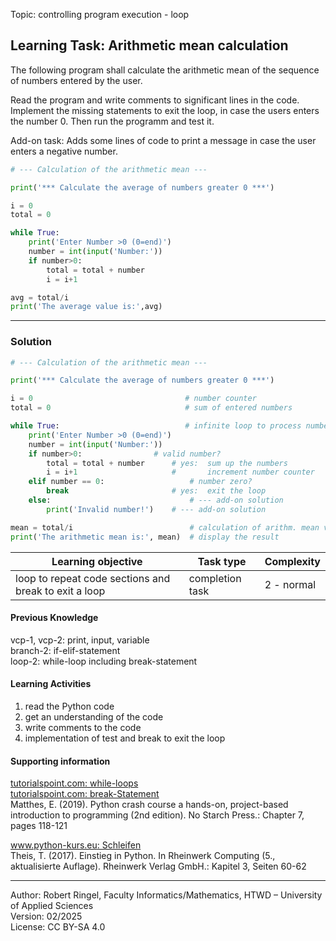 Topic: controlling program execution - loop
## Learning Task: Arithmetic mean calculation

The following program shall calculate the arithmetic mean of the sequence of numbers entered by the user.

Read the program and write comments to significant lines in the code.  
Implement the missing statements to exit the loop, in case the users enters the number 0. Then run the programm and test it.

Add-on task: Adds some lines of code to print a message in case the user enters a negative number. 

``` python
# --- Calculation of the arithmetic mean ---

print('*** Calculate the average of numbers greater 0 ***')

i = 0
total = 0

while True:
	print('Enter Number >0 (0=end)')
	number = int(input('Number:'))
	if number>0:
		total = total + number
		i = i+1

avg = total/i
print('The average value is:',avg)

```

---------------------------------------

### Solution

``` python
# --- Calculation of the arithmetic mean ---

print('*** Calculate the average of numbers greater 0 ***')

i = 0                                  # number counter
total = 0                              # sum of entered numbers

while True:                            # infinite loop to process numbers
	print('Enter Number >0 (0=end)')
	number = int(input('Number:'))
	if number>0:			    # valid number?
		total = total + number      # yes:  sum up the numbers 
		i = i+1                     #       increment number counter
	elif number == 0:                   # number zero?
		break                       # yes:  exit the loop
	else:                               # --- add-on solution
		print('Invalid number!')    # --- add-on solution

mean = total/i                          # calculation of arithm. mean value
print('The arithmetic mean is:', mean)  # display the result
```

| **Learning objective**                         | **Task type**   | **Complexity** |
| ---------------------------------------------- | --------------- | -------------- |
| loop to repeat code sections and break to exit a loop | completion task | 2 - normal     |  

#### Previous Knowledge

vcp-1, vcp-2: print, input, variable  
branch-2: if-elif-statement  
loop-2: while-loop including break-statement  
  
#### Learning Activities

1) read the Python code
2) get an understanding of the code
3) write comments to the code
4) implementation of test and break to exit the loop

#### Supporting information

[tutorialspoint.com: while-loops](https://www.tutorialspoint.com/python/python_while_loops.htm)  
[tutorialspoint.com: break-Statement](https://www.tutorialspoint.com/python/python_break_statement.htm)  
Matthes, E. (2019). Python crash course a hands-on, project-based introduction to programming (2nd edition). No Starch Press.: Chapter 7, pages 118-121

[www.python-kurs.eu: Schleifen](https://python-kurs.eu/python3_schleifen.php)  
Theis, T. (2017). Einstieg in Python. In Rheinwerk Computing (5., aktualisierte Auflage). Rheinwerk Verlag GmbH.: Kapitel 3, Seiten 60-62

---------------------------------------

Author: Robert Ringel, Faculty Informatics/Mathematics, HTWD – University of Applied Sciences  
Version: 02/2025  
License: CC BY-SA 4.0

